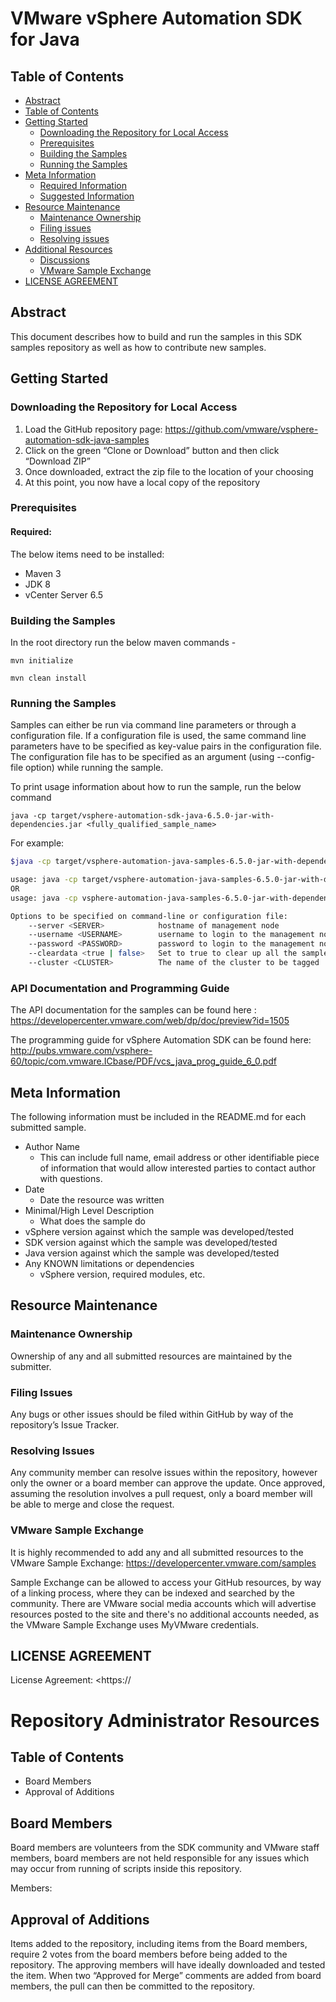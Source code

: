 # VMware vSphere Automation SDK for Java
## Table of Contents
* [Abstract](#abstract)
* [Table of Contents](https://github.com/vmware/vsphere-automation-sdk-java-samples#table-of-contents)
* [Getting Started](https://github.com/vmware/vsphere-automation-sdk-java-samples#getting-started)
  * [Downloading the Repository for Local Access](https://github.com/vmware/vsphere-automation-sdk-java-samples#downloading-the-repository-for-local-access)
  * [Prerequisites](https://github.com/vmware/vsphere-automation-sdk-java-samples#prerequisites)
  * [Building the Samples](https://github.com/vmware/vsphere-automation-sdk-java-samples#building-the-samples)
  * [Running the Samples](https://github.com/vmware/vsphere-automation-sdk-java-samples#running-the-samples)
* [Meta Information](https://github.com/vmware/vsphere-automation-sdk-java-samples#meta-information)
  * [Required Information](https://github.com/vmware/vsphere-automation-sdk-java-samples#required-information)
  * [Suggested Information](https://github.com/vmware/vsphere-automation-sdk-java-samples#suggested-information)
* [Resource Maintenance](https://github.com/vmware/vsphere-automation-sdk-java-samples#resource-maintenance)
  * [Maintenance Ownership](https://github.com/vmware/vsphere-automation-sdk-java-samples#maintenance-ownership)
  * [Filing issues](https://github.com/vmware/vsphere-automation-sdk-java-samples#filing-isssues)
  * [Resolving issues](https://github.com/vmware/vsphere-automation-sdk-java-samples#resolving-issues)
* [Additional Resources](https://github.com/vmware/vsphere-automation-sdk-java-samples#additional-resources)
  * [Discussions](https://github.com/vmware/vsphere-automation-sdk-java-samples#discussions)
  * [VMware Sample Exchange](https://github.com/vmware/vsphere-automation-sdk-java-samples#vmware-sample-exchange)
* [LICENSE AGREEMENT](https://github.com/vmware/vsphere-automation-sdk-java-samples#license-agreement)

## Abstract
This document describes how to build and run the samples in this SDK samples repository as well as how to contribute new samples.

## Getting Started
### Downloading the Repository for Local Access
1. Load the GitHub repository page: <https://github.com/vmware/vsphere-automation-sdk-java-samples>
2. Click on the green “Clone or Download” button and then click “Download ZIP”  
3. Once downloaded, extract the zip file to the location of your choosing  
4. At this point, you now have a local copy of the repository

### Prerequisites
#### Required:
The below items need to be installed:
* Maven 3
* JDK 8
* vCenter Server 6.5

### Building the Samples
In the root directory run the below maven commands -

`mvn initialize`

`mvn clean install`

### Running the Samples
Samples can either be run via command line parameters or through a configuration file. If a configuration file is used, the same command line parameters have to be specified as key-value pairs in the configuration file. The configuration file has to be specified as an argument (using --config-file option) while running the sample.

To print usage information about how to run the sample, run the below command

`java -cp target/vsphere-automation-sdk-java-6.5.0-jar-with-dependencies.jar <fully_qualified_sample_name>`

For example:
```` bash
$java -cp target/vsphere-automation-java-samples-6.5.0-jar-with-dependencies.jar vmware.samples.tagging.workflow.TaggingWorkflow

usage: java -cp target/vsphere-automation-java-samples-6.5.0-jar-with-dependencies.jar <fully_qualified_sample_name> --config-file <ABSOLUTE PATH TO THE CONFIGURATION FILE>
OR
usage: java -cp vsphere-automation-java-samples-6.5.0-jar-with-dependencies.jar <fully_qualified_sample_name> --server <SERVER> --username <USERNAME> --password <PASSWORD> --cleardata <true | false> --cluster <CLUSTER>

Options to be specified on command-line or configuration file:
    --server <SERVER>            hostname of management node
    --username <USERNAME>        username to login to the management node
    --password <PASSWORD>        password to login to the management node
    --cleardata <true | false>   Set to true to clear up all the sample data after the run.
    --cluster <CLUSTER>          The name of the cluster to be tagged
````

### API Documentation and Programming Guide
The API documentation for the samples can be found here : https://developercenter.vmware.com/web/dp/doc/preview?id=1505

The programming guide for vSphere Automation SDK can be found here: http://pubs.vmware.com/vsphere-60/topic/com.vmware.ICbase/PDF/vcs_java_prog_guide_6_0.pdf

## Meta Information
The following information must be included in the README.md for each submitted sample.
* Author Name
  * This can include full name, email address or other identifiable piece of information that would allow interested parties to contact author with questions.
* Date
  * Date the resource was written
* Minimal/High Level Description
  * What does the sample do
* vSphere version against which the sample was developed/tested
* SDK version against which the sample was developed/tested
* Java version against which the sample was developed/tested
* Any KNOWN limitations or dependencies
  * vSphere version, required modules, etc.  

## Resource Maintenance
### Maintenance Ownership
Ownership of any and all submitted resources are maintained by the submitter.
### Filing Issues
Any bugs or other issues should be filed within GitHub by way of the repository’s Issue Tracker.
### Resolving Issues
Any community member can resolve issues within the repository, however only the owner or a board member can approve the update. Once approved, assuming the resolution involves a pull request, only a board member will be able to merge and close the request.

### VMware Sample Exchange
It is highly recommended to add any and all submitted resources to the VMware Sample Exchange: <https://developercenter.vmware.com/samples>

Sample Exchange can be allowed to access your GitHub resources, by way of a linking process, where they can be indexed and searched by the community. There are VMware social media accounts which will advertise resources posted to the site and there's no additional accounts needed, as the VMware Sample Exchange uses MyVMware credentials.     

## LICENSE AGREEMENT
License Agreement: <https://<path to license file>

# Repository Administrator Resources
## Table of Contents
* Board Members
* Approval of Additions

## Board Members

Board members are volunteers from the SDK community and VMware staff members, board members are not held responsible for any issues which may occur from running of scripts inside this repository.

Members:

## Approval of Additions
Items added to the repository, including items from the Board members, require 2 votes from the board members before being added to the repository. The approving members will have ideally downloaded and tested the item. When two “Approved for Merge” comments are added from board members, the pull can then be committed to the repository.
